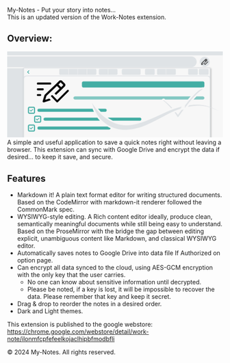 My-Notes - Put your story into notes... \
This is an updated version of the Work-Notes extension.

## Overview:
![icon128](./src/icons/banner.jpeg)
A simple and useful application to save a quick notes right without leaving a browser.
This extension can sync with Google Drive and encrypt the data if desired... to keep it save, and secure.

## Features
- Markdown it! A plain text format editor for writing structured documents. Based on the CodeMirror with markdown-it renderer followed the CommonMark spec.
- WYSIWYG-style editing. A Rich content editor ideally, produce clean, semantically meaningful documents while still being easy to understand. Based on the ProseMirror with the bridge the gap between editing explicit, unambiguous content like Markdown, and classical WYSIWYG editor.
- Automatically saves notes to Google Drive into data file If Authorized on option page. 
- Can encrypt all data synced to the cloud, using AES-GCM encryption with the only key that the user carries.
  - No one can know about sensitive information until decrypted. 
  - Please be noted, if a key is lost, it will be impossible to recover the data. Please remember that key and keep it secret.
- Drag & drop to reorder the notes in a desired order.
- Dark and Light themes. 

This extension is published to the google webstore: https://chrome.google.com/webstore/detail/work-note/ilonmfcpfefeelkojaclhipbfmodbfli

© 2024 My-Notes. All rights reserved.
